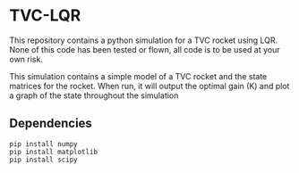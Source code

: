 # TVC-LQR

This repository contains a python simulation for a TVC rocket using LQR. 
None of this code has been tested or flown, all code is to be used at your own
risk.

This simulation contains a simple model of a TVC rocket and the state matrices for the rocket. When run, it will output the optimal gain (K) and plot a graph of the state throughout the simulation

## Dependencies
```
pip install numpy
pip install matplotlib
pip install scipy
```
